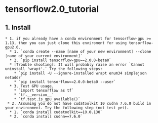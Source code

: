 # tensorflow2.0_tutorial

## 1. Install
    * 1. if you already have a conda environment for tensorflow-gpu >= 1.13, then you can just clone this enviroment for using tensorflow-gpu2.0.
      * 1. `conda create --name [name of your new environment] --clone [name of your current environment]`
      * 2. `pip install tensorflow-gpu==2.0.0-beta0`
      * [Trouble shooting]: It will probably raise an error `Cannot uninstall 'wrapt'.` Try the following steps:
        * `pip install -U --ignore-installed wrapt enum34 simplejson netaddr`
        * `pip install tensorflow==2.0.0-beta0 --user`
      * 3. Test GPU usage.
        * `import tensorflow as tf`
        * `tf.__version__`
        * `tf.test.is_gpu_available()`
     * 2. Assuming you do not have cudatoolkit 10 cudnn 7.6.0 build in your environment. Try the following step (not test yet).
      * 1. `conda install cudatoolkit==10.0.130`
      * 2. `conda install cudnn==7.6.0`
